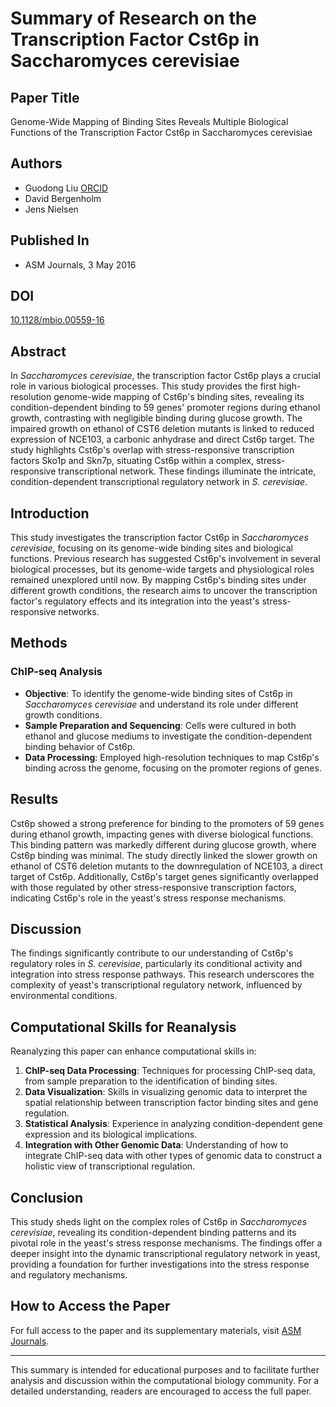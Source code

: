 # Summary of Research on the Transcription Factor Cst6p in Saccharomyces cerevisiae

## Paper Title

Genome-Wide Mapping of Binding Sites Reveals Multiple Biological Functions of the Transcription Factor Cst6p in Saccharomyces cerevisiae

## Authors

- Guodong Liu [ORCID](https://orcid.org/0000-0002-8645-3531)
- David Bergenholm
- Jens Nielsen

## Published In

- ASM Journals, 3 May 2016

## DOI

[10.1128/mbio.00559-16](https://journals.asm.org/doi/10.1128/mbio.00559-16)

## Abstract

In *Saccharomyces cerevisiae*, the transcription factor Cst6p plays a crucial role in various biological processes. This study provides the first high-resolution genome-wide mapping of Cst6p's binding sites, revealing its condition-dependent binding to 59 genes' promoter regions during ethanol growth, contrasting with negligible binding during glucose growth. The impaired growth on ethanol of CST6 deletion mutants is linked to reduced expression of NCE103, a carbonic anhydrase and direct Cst6p target. The study highlights Cst6p's overlap with stress-responsive transcription factors Sko1p and Skn7p, situating Cst6p within a complex, stress-responsive transcriptional network. These findings illuminate the intricate, condition-dependent transcriptional regulatory network in *S. cerevisiae*.

## Introduction

This study investigates the transcription factor Cst6p in *Saccharomyces cerevisiae*, focusing on its genome-wide binding sites and biological functions. Previous research has suggested Cst6p's involvement in several biological processes, but its genome-wide targets and physiological roles remained unexplored until now. By mapping Cst6p's binding sites under different growth conditions, the research aims to uncover the transcription factor's regulatory effects and its integration into the yeast's stress-responsive networks.

## Methods

### ChIP-seq Analysis

- **Objective**: To identify the genome-wide binding sites of Cst6p in *Saccharomyces cerevisiae* and understand its role under different growth conditions.
- **Sample Preparation and Sequencing**: Cells were cultured in both ethanol and glucose mediums to investigate the condition-dependent binding behavior of Cst6p.
- **Data Processing**: Employed high-resolution techniques to map Cst6p's binding across the genome, focusing on the promoter regions of genes.

## Results

Cst6p showed a strong preference for binding to the promoters of 59 genes during ethanol growth, impacting genes with diverse biological functions. This binding pattern was markedly different during glucose growth, where Cst6p binding was minimal. The study directly linked the slower growth on ethanol of CST6 deletion mutants to the downregulation of NCE103, a direct target of Cst6p. Additionally, Cst6p's target genes significantly overlapped with those regulated by other stress-responsive transcription factors, indicating Cst6p's role in the yeast's stress response mechanisms.

## Discussion

The findings significantly contribute to our understanding of Cst6p's regulatory roles in *S. cerevisiae*, particularly its conditional activity and integration into stress response pathways. This research underscores the complexity of yeast's transcriptional regulatory network, influenced by environmental conditions.

## Computational Skills for Reanalysis

Reanalyzing this paper can enhance computational skills in:

1. **ChIP-seq Data Processing**: Techniques for processing ChIP-seq data, from sample preparation to the identification of binding sites.
2. **Data Visualization**: Skills in visualizing genomic data to interpret the spatial relationship between transcription factor binding sites and gene regulation.
3. **Statistical Analysis**: Experience in analyzing condition-dependent gene expression and its biological implications.
4. **Integration with Other Genomic Data**: Understanding of how to integrate ChIP-seq data with other types of genomic data to construct a holistic view of transcriptional regulation.

## Conclusion

This study sheds light on the complex roles of Cst6p in *Saccharomyces cerevisiae*, revealing its condition-dependent binding patterns and its pivotal role in the yeast's stress response mechanisms. The findings offer a deeper insight into the dynamic transcriptional regulatory network in yeast, providing a foundation for further investigations into the stress response and regulatory mechanisms.

## How to Access the Paper

For full access to the paper and its supplementary materials, visit [ASM Journals](https://journals.asm.org/doi/10.1128/mbio.00559-16).

---

This summary is intended for educational purposes and to facilitate further analysis and discussion within the computational biology community. For a detailed understanding, readers are encouraged to access the full paper.
